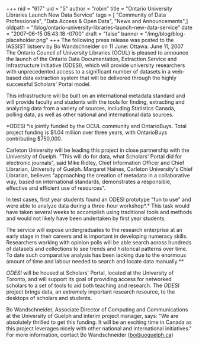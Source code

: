+++
nid = "617"
uid = "5"
author = "robin"
title = "Ontario University Libraries Launch New Data Service"
tags = [ "Community of Data Professionals", "Data Access & Open Data", "News and Announcements",]
oldpath = "/blog/ontario-university-libraries-launch-new-data-service"
date = "2007-06-15 05:43:18 -0700"
draft = "false"
banner = "/img/blog/blog-placeholder.png"
+++
The following press release was posted to the IASSIST listserv by Bo
Wandschneider on 11 June: Ottawa: June 11, 2007 The Ontario Council of
University Libraries (OCUL) is pleased to announce the launch of the
Ontario Data Documentation, Extraction Service and Infrastructure
Initiative (ODESI), which will provide university researchers with
unprecedented access to a significant number of datasets in a web-based
data extraction system that will be delivered through the highly
successful Scholars' Portal model.

This infrastructure will be built on an international metadata standard
and will provide faculty and students with the tools for finding,
extracting and analyzing data from a variety of sources, including
Statistics Canada, polling data, as well as other national and
international data sources.

*ODESI *is jointly funded by the OCUL community and OntarioBuys. Total
project funding is $1.04 million over three years, with OntarioBuys
contributing $750,000.

Carleton University will be leading this project in close partnership
with the University of Guelph. "This will do for data, what Scholars'
Portal did for electronic journals", said Mike Ridley, Chief
Information Officer and Chief Librarian, University of Guelph. Margaret
Haines, Carleton University's Chief Librarian, believes "approaching
the creation of metadata in a collaborative way, based on international
standards, demonstrates a responsible, effective and efficient use of
resources".

In test cases, first year students found an ODESI prototype "fun to
use" and were able to analyze data during a three-hour workshop*.*
This task would have taken several weeks to accomplish using traditional
tools and methods and would not likely have been undertaken by first
year students.

The service will expose undergraduates to the research enterprise at an
early stage in their careers and is important in developing numeracy
skills. Researchers working with opinion polls will be able search
across hundreds of datasets and collections to see trends and historical
patterns over time. To date such comparative analysis has been lacking
due to the enormous amount of time and labour needed to search and
locate data manually.**

*ODESI* will be housed at Scholars' Portal, located at the University
of Toronto, and will support its goal of providing access for networked
scholars to a set of tools to aid both teaching and research. The
*ODESI* project brings data, an extremely important research resource,
to the desktops of scholars and students.

Bo Wandschneider, Associate Director of Computing and Communications at
the University of Guelph and interim project manager, says: "We are
absolutely thrilled to get this funding. It will be an exciting time in
Canada as this project leverages nicely with other national and
international initiatives." For more information, contact Bo
Wandschneider (<bo@uoguelph.ca>)

